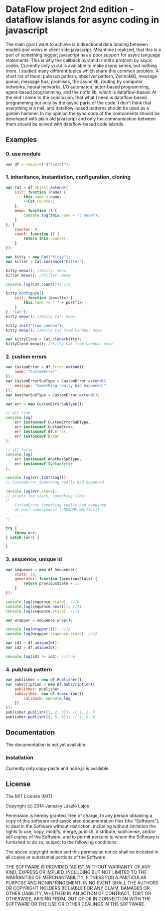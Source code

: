 # DataFlow project 2nd edition - dataflow islands for async coding in javascript

The main goal I want to achieve is bidirectional data binding between models and views in client side javascript. Meantime I realized, that
this is a part of something bigger; javascript has a poor support for async language statements. This is why the callback pyramid is still a
problem by async codes. Currently only `yield` is available to make async series, but nothing more. I studied many different topics which share this
common problem. A short list of them: pub/sub pattern, observer pattern, ZermoMQ, message queue, message bus, promises, the async
lib, routing by computer networks, neural networks, I/O automaton, actor-based programming, agent-based programming, and the noflo lib, which
is dataflow-based. At the end I came to the conclusion, that what I need is dataflow-based programming but only by the async parts of the code.
I don't think that everything is a nail, and dataflow-based patterns should be used as a golden hammer. In my opinion the
sync code of the components should be developed with plain old javascript and only the communication between them
should be solved with dataflow-based code islands.

## Examples

### 0. use module
```js
var df = require("dflo2/df");
```

### 1. inheritance, instantiation, configuration, cloning
```js
var Cat = df.Object.extend({
    init: function (name) {
        this.name = name;
        ++Cat.counter;
    },
    meow: function () {
        console.log(this.name + ": meow");
    }
}, {
    counter: 0,
    count: function () {
        return this.counter;
    }
});
```

```js
var kitty = new Cat("Kitty");
var killer = Cat.instance("Killer");

kitty.meow(); //Kitty: meow
killer.meow(); //Killer: meow

console.log(Cat.count()); //2
```

```js
kitty.configure({
    init: function (postfix) {
        this.name += " " + postfix;
    }
}, "Cat");
kitty.meow(); //Kitty Cat: meow

kitty.init("from London");
kitty.meow(); //Kitty Cat from London: meow
```

```js
var kittyClone = Cat.clone(kitty);
kittyClone.meow(); //Kitty Cat from London: meow
```

### 2. custom errors

```js
var CustomError = df.Error.extend({
    name: "CustomError"
});
var CustomErrorSubType = CustomError.extend({
    message: "Something really bad happened."
});
var AnotherSubType = CustomError.extend();

var err = new CustomErrorSubType();

// all true
console.log(
    err instanceof CustomErrorSubType,
    err instanceof CustomError,
    err instanceof df.Error,
    err instanceof Error
);

// all false
console.log(
    err instanceof AnotherSubType,
    err instanceof SyntaxError
);
```

```js
console.log(err.toString());
// CustomError Something really bad happened.

console.log(err.stack);
// prints the stack, something like:
/*
    CustomError Something really bad happened.
    at null.<anonymous> (/README.md:71:11)
    ...
*/

```

```js
try {
    throw err;
} catch (err) {

}
```

### 3. sequence, unique id

```js
var sequence = new df.Sequence({
    state: 10,
    generator: function (previousState) {
        return previousState + 1;
    }
});

console.log(sequence.state); //10
console.log(sequence.next()); //11
console.log(sequence.state); //11

var wrapper = sequence.wrap();

console.log(wrapper())); //12
console.log(wrapper.sequence.state); //12
```

```js
var id1 = df.uniqueId();
var id2 = df.uniqueId();

console.log(id1 != id2); //true
```

### 4. pub/sub pattern

```js
var publisher = new df.Publisher();
var subscription = new df.Subscription({
    publisher: publisher,
    subscriber: new df.Subscriber({
        callback: console.log
    })
});
publisher.publish([1, 2, 3]); // 1, 2, 3
publisher.publish([4, 5, 6]); // 4, 5, 6
```

## Documentation

The documentation is not yet available.

### Installation

Currently only copy-paste and node.js is available.

## License

The MIT License (MIT)

Copyright (c) 2014 Jánszky László Lajos

Permission is hereby granted, free of charge, to any person obtaining a copy
of this software and associated documentation files (the "Software"), to deal
in the Software without restriction, including without limitation the rights
to use, copy, modify, merge, publish, distribute, sublicense, and/or sell
copies of the Software, and to permit persons to whom the Software is
furnished to do so, subject to the following conditions:

The above copyright notice and this permission notice shall be included in all
copies or substantial portions of the Software.

THE SOFTWARE IS PROVIDED "AS IS", WITHOUT WARRANTY OF ANY KIND, EXPRESS OR
IMPLIED, INCLUDING BUT NOT LIMITED TO THE WARRANTIES OF MERCHANTABILITY,
FITNESS FOR A PARTICULAR PURPOSE AND NONINFRINGEMENT. IN NO EVENT SHALL THE
AUTHORS OR COPYRIGHT HOLDERS BE LIABLE FOR ANY CLAIM, DAMAGES OR OTHER
LIABILITY, WHETHER IN AN ACTION OF CONTRACT, TORT OR OTHERWISE, ARISING FROM,
OUT OF OR IN CONNECTION WITH THE SOFTWARE OR THE USE OR OTHER DEALINGS IN THE
SOFTWARE.